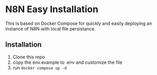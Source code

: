 # N8N Easy Installation

This is based on Docker Compose for quickly and easily deploying an instance of N8N with local file persistance.

## Installation

1. Clone this repo
2. copy the env.example to .env and customize the file
3. run `docker compose up -d`
